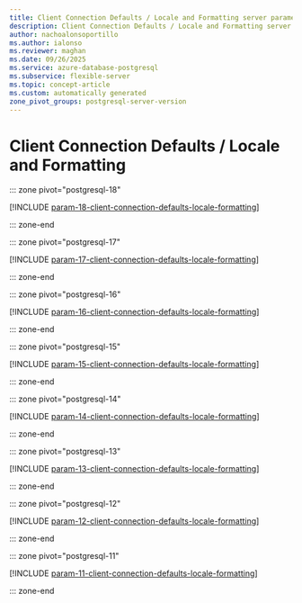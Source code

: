 ```yaml
---
title: Client Connection Defaults / Locale and Formatting server parameters
description: Client Connection Defaults / Locale and Formatting server parameters for Azure Database for PostgreSQL flexible server.
author: nachoalonsoportillo
ms.author: ialonso
ms.reviewer: maghan
ms.date: 09/26/2025
ms.service: azure-database-postgresql
ms.subservice: flexible-server
ms.topic: concept-article
ms.custom: automatically generated
zone_pivot_groups: postgresql-server-version
---
```

# Client Connection Defaults / Locale and Formatting


::: zone pivot="postgresql-18"

[!INCLUDE [param-18-client-connection-defaults-locale-formatting](./includes/param-18-client-connection-defaults-locale-formatting.md)]

::: zone-end


::: zone pivot="postgresql-17"

[!INCLUDE [param-17-client-connection-defaults-locale-formatting](./includes/param-17-client-connection-defaults-locale-formatting.md)]

::: zone-end


::: zone pivot="postgresql-16"

[!INCLUDE [param-16-client-connection-defaults-locale-formatting](./includes/param-16-client-connection-defaults-locale-formatting.md)]

::: zone-end


::: zone pivot="postgresql-15"

[!INCLUDE [param-15-client-connection-defaults-locale-formatting](./includes/param-15-client-connection-defaults-locale-formatting.md)]

::: zone-end


::: zone pivot="postgresql-14"

[!INCLUDE [param-14-client-connection-defaults-locale-formatting](./includes/param-14-client-connection-defaults-locale-formatting.md)]

::: zone-end


::: zone pivot="postgresql-13"

[!INCLUDE [param-13-client-connection-defaults-locale-formatting](./includes/param-13-client-connection-defaults-locale-formatting.md)]

::: zone-end


::: zone pivot="postgresql-12"

[!INCLUDE [param-12-client-connection-defaults-locale-formatting](./includes/param-12-client-connection-defaults-locale-formatting.md)]

::: zone-end


::: zone pivot="postgresql-11"

[!INCLUDE [param-11-client-connection-defaults-locale-formatting](./includes/param-11-client-connection-defaults-locale-formatting.md)]

::: zone-end



